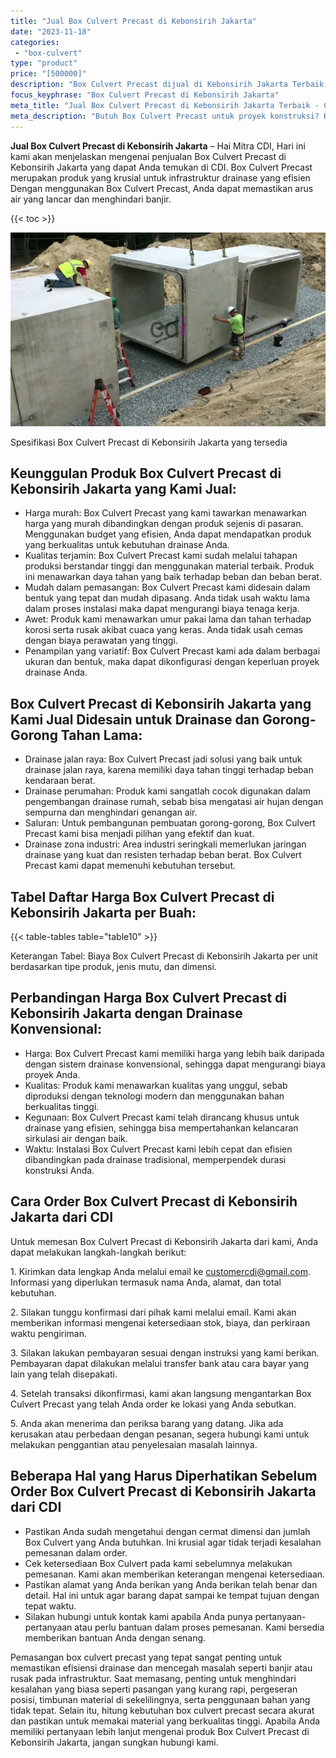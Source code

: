 ```yaml
---
title: "Jual Box Culvert Precast di Kebonsirih Jakarta"
date: "2023-11-18"
categories:
 - "box-culvert"
type: "product"
price: "[500000]"
description: "Box Culvert Precast dijual di Kebonsirih Jakarta Terbaik. Box Culvert Precast profesional untuk kebutuhan konstruksi dengan performa optimal. Konsultasikan kebutuhan Anda sekarang."
focus_keyphrase: "Box Culvert Precast di Kebonsirih Jakarta"
meta_title: "Jual Box Culvert Precast di Kebonsirih Jakarta Terbaik - CDI"
meta_description: "Butuh Box Culvert Precast untuk proyek konstruksi? Kami adalah solusi tepat dengan kualitas premium. Klik untuk penawaran istimewa."
---
```


**Jual Box Culvert Precast di Kebonsirih Jakarta** – Hai Mitra CDI, Hari ini kami akan menjelaskan mengenai penjualan Box Culvert Precast di Kebonsirih Jakarta yang dapat Anda temukan di CDI. Box Culvert Precast merupakan produk yang krusial untuk infrastruktur drainase yang efisien Dengan menggunakan Box Culvert Precast, Anda dapat memastikan arus air yang lancar dan menghindari banjir.

{{< toc >}}

![Jual Box Culvert Precast di Kebonsirih Jakarta](/images/box-culvert/box-culvert-18.jpg)

Spesifikasi Box Culvert Precast di Kebonsirih Jakarta yang tersedia 

## Keunggulan Produk Box Culvert Precast di Kebonsirih Jakarta yang Kami Jual:

*   Harga murah: Box Culvert Precast yang kami tawarkan menawarkan harga yang murah dibandingkan dengan produk sejenis di pasaran. Menggunakan budget yang efisien, Anda dapat mendapatkan produk yang berkualitas untuk kebutuhan drainase Anda.
*   Kualitas terjamin: Box Culvert Precast kami sudah melalui tahapan produksi berstandar tinggi dan menggunakan material terbaik. Produk ini menawarkan daya tahan yang baik terhadap beban dan beban berat.
*   Mudah dalam pemasangan: Box Culvert Precast kami didesain dalam bentuk yang tepat dan mudah dipasang. Anda tidak usah waktu lama dalam proses instalasi maka dapat mengurangi biaya tenaga kerja.
*   Awet: Produk kami menawarkan umur pakai lama dan tahan terhadap korosi serta rusak akibat cuaca yang keras. Anda tidak usah cemas dengan biaya perawatan yang tinggi.
*   Penampilan yang variatif: Box Culvert Precast kami ada dalam berbagai ukuran dan bentuk, maka dapat dikonfigurasi dengan keperluan proyek drainase Anda.

## Box Culvert Precast di Kebonsirih Jakarta yang Kami Jual Didesain untuk Drainase dan Gorong-Gorong Tahan Lama:

*   Drainase jalan raya: Box Culvert Precast jadi solusi yang baik untuk drainase jalan raya, karena memiliki daya tahan tinggi terhadap beban kendaraan berat.
*   Drainase perumahan: Produk kami sangatlah cocok digunakan dalam pengembangan drainase rumah, sebab bisa mengatasi air hujan dengan sempurna dan menghindari genangan air.
*   Saluran: Untuk pembangunan pembuatan gorong-gorong, Box Culvert Precast kami bisa menjadi pilihan yang efektif dan kuat.
*   Drainase zona industri: Area industri seringkali memerlukan jaringan drainase yang kuat dan resisten terhadap beban berat. Box Culvert Precast kami dapat memenuhi kebutuhan tersebut.

## Tabel Daftar Harga Box Culvert Precast di Kebonsirih Jakarta per Buah:

{{< table-tables table="table10" >}}

Keterangan Tabel: Biaya Box Culvert Precast di Kebonsirih Jakarta per unit berdasarkan tipe produk, jenis mutu, dan dimensi.

## Perbandingan Harga Box Culvert Precast di Kebonsirih Jakarta dengan Drainase Konvensional:

*   Harga: Box Culvert Precast kami memiliki harga yang lebih baik daripada dengan sistem drainase konvensional, sehingga dapat mengurangi biaya proyek Anda.
*   Kualitas: Produk kami menawarkan kualitas yang unggul, sebab diproduksi dengan teknologi modern dan menggunakan bahan berkualitas tinggi.
*   Kegunaan: Box Culvert Precast kami telah dirancang khusus untuk drainase yang efisien, sehingga bisa mempertahankan kelancaran sirkulasi air dengan baik.
*   Waktu: Instalasi Box Culvert Precast kami lebih cepat dan efisien dibandingkan pada drainase tradisional, memperpendek durasi konstruksi Anda.

## Cara Order Box Culvert Precast di Kebonsirih Jakarta dari CDI

Untuk memesan Box Culvert Precast di Kebonsirih Jakarta dari kami, Anda dapat melakukan langkah-langkah berikut:

1\.  Kirimkan data lengkap Anda melalui email ke customercdi@gmail.com. Informasi yang diperlukan termasuk nama Anda, alamat, dan total kebutuhan.

2\.  Silakan tunggu konfirmasi dari pihak kami melalui email. Kami akan memberikan informasi mengenai ketersediaan stok, biaya, dan perkiraan waktu pengiriman.

3\.  Silakan lakukan pembayaran sesuai dengan instruksi yang kami berikan. Pembayaran dapat dilakukan melalui transfer bank atau cara bayar yang lain yang telah disepakati.

4\.  Setelah transaksi dikonfirmasi, kami akan langsung mengantarkan Box Culvert Precast yang telah Anda order ke lokasi yang Anda sebutkan.

5\.  Anda akan menerima dan periksa barang yang datang. Jika ada kerusakan atau perbedaan dengan pesanan, segera hubungi kami untuk melakukan penggantian atau penyelesaian masalah lainnya.

## Beberapa Hal yang Harus Diperhatikan Sebelum Order Box Culvert Precast di Kebonsirih Jakarta dari CDI

*   Pastikan Anda sudah mengetahui dengan cermat dimensi dan jumlah Box Culvert yang Anda butuhkan. Ini krusial agar tidak terjadi kesalahan pemesanan dalam order.
*   Cek ketersediaan Box Culvert pada kami sebelumnya melakukan pemesanan. Kami akan memberikan keterangan mengenai ketersediaan.
*   Pastikan alamat yang Anda berikan yang Anda berikan telah benar dan detail. Hal ini untuk agar barang dapat sampai ke tempat tujuan dengan tepat waktu.
*   Silakan hubungi untuk kontak kami apabila Anda punya pertanyaan-pertanyaan atau perlu bantuan dalam proses pemesanan. Kami bersedia memberikan bantuan Anda dengan senang.

Pemasangan box culvert precast yang tepat sangat penting untuk memastikan efisiensi drainase dan mencegah masalah seperti banjir atau rusak pada infrastruktur. Saat memasang, penting untuk menghindari kesalahan yang biasa seperti pasangan yang kurang rapi, pergeseran posisi, timbunan material di sekelilingnya, serta penggunaan bahan yang tidak tepat. Selain itu, hitung kebutuhan box culvert precast secara akurat dan pastikan untuk memakai material yang berkualitas tinggi. Apabila Anda memiliki pertanyaan lebih lanjut mengenai produk Box Culvert Precast di Kebonsirih Jakarta, jangan sungkan hubungi kami.